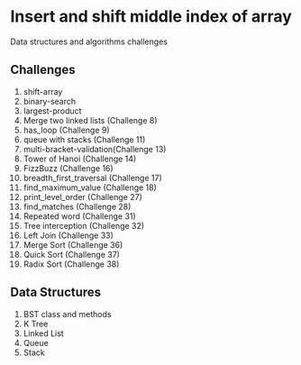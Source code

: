 # Insert and shift middle index of array
Data structures and algorithms challenges

## Challenges
1. shift-array
2. binary-search
3. largest-product
4. Merge two linked lists (Challenge 8)
5. has_loop (Challenge 9)
6. queue with stacks (Challenge 11)
7. multi-bracket-validation(Challenge 13)
8. Tower of Hanoi (Challenge 14)
9. FizzBuzz (Challenge 16)
10. breadth_first_traversal (Challenge 17)
11. find_maximum_value (Challenge 18)
12. print_level_order (Challenge 27)
13. find_matches (Challenge 28)
14. Repeated word (Challenge 31)
15. Tree interception (Challenge 32)
16. Left Join (Challenge 33)
17. Merge Sort (Challenge 36)
18. Quick Sort (Challenge 37)
19. Radix Sort (Challenge 38)

## Data Structures
1. BST class and methods
2. K Tree
3. Linked List
4. Queue
5. Stack


